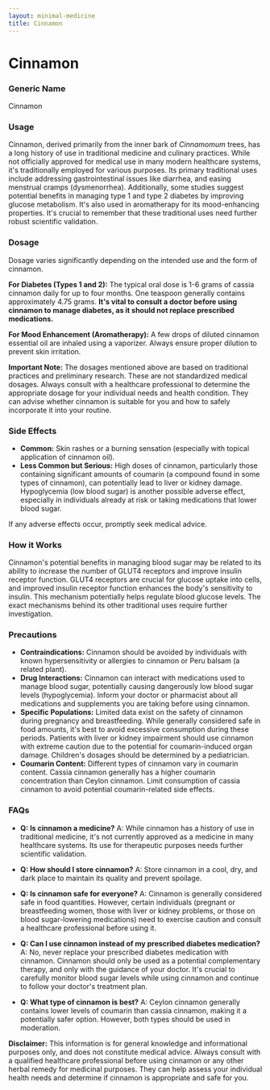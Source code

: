 ```yaml
---
layout: minimal-medicine
title: Cinnamon
---
```


# Cinnamon
### Generic Name
Cinnamon

### Usage
Cinnamon, derived primarily from the inner bark of *Cinnamomum* trees, has a long history of use in traditional medicine and culinary practices.  While not officially approved for medical use in many modern healthcare systems, it's traditionally employed for various purposes.  Its primary traditional uses include addressing gastrointestinal issues like diarrhea,  and easing menstrual cramps (dysmenorrhea).  Additionally, some studies suggest potential benefits in managing type 1 and type 2 diabetes by improving glucose metabolism.  It's also used in aromatherapy for its mood-enhancing properties.  It's crucial to remember that these traditional uses need further robust scientific validation.

### Dosage
Dosage varies significantly depending on the intended use and the form of cinnamon.  

**For Diabetes (Types 1 and 2):** The typical oral dose is 1-6 grams of cassia cinnamon daily for up to four months.  One teaspoon generally contains approximately 4.75 grams.  **It's vital to consult a doctor before using cinnamon to manage diabetes, as it should not replace prescribed medications.**

**For Mood Enhancement (Aromatherapy):** A few drops of diluted cinnamon essential oil are inhaled using a vaporizer.  Always ensure proper dilution to prevent skin irritation.

**Important Note:**  The dosages mentioned above are based on traditional practices and preliminary research.  These are not standardized medical dosages.  Always consult with a healthcare professional to determine the appropriate dosage for your individual needs and health condition.  They can advise whether cinnamon is suitable for you and how to safely incorporate it into your routine.


### Side Effects
* **Common:** Skin rashes or a burning sensation (especially with topical application of cinnamon oil).
* **Less Common but Serious:**  High doses of cinnamon, particularly those containing significant amounts of coumarin (a compound found in some types of cinnamon), can potentially lead to liver or kidney damage. Hypoglycemia (low blood sugar) is another possible adverse effect, especially in individuals already at risk or taking medications that lower blood sugar.


If any adverse effects occur, promptly seek medical advice.

### How it Works
Cinnamon's potential benefits in managing blood sugar may be related to its ability to increase the number of GLUT4 receptors and improve insulin receptor function. GLUT4 receptors are crucial for glucose uptake into cells, and improved insulin receptor function enhances the body's sensitivity to insulin. This mechanism potentially helps regulate blood glucose levels.  The exact mechanisms behind its other traditional uses require further investigation.

### Precautions
* **Contraindications:**  Cinnamon should be avoided by individuals with known hypersensitivity or allergies to cinnamon or Peru balsam (a related plant).
* **Drug Interactions:** Cinnamon can interact with medications used to manage blood sugar, potentially causing dangerously low blood sugar levels (hypoglycemia). Inform your doctor or pharmacist about all medications and supplements you are taking before using cinnamon.
* **Specific Populations:**  Limited data exist on the safety of cinnamon during pregnancy and breastfeeding.  While generally considered safe in food amounts, it's best to avoid excessive consumption during these periods.  Patients with liver or kidney impairment should use cinnamon with extreme caution due to the potential for coumarin-induced organ damage.  Children's dosages should be determined by a pediatrician.
* **Coumarin Content:** Different types of cinnamon vary in coumarin content.  Cassia cinnamon generally has a higher coumarin concentration than Ceylon cinnamon.  Limit consumption of cassia cinnamon to avoid potential coumarin-related side effects.


### FAQs
* **Q: Is cinnamon a medicine?** A:  While cinnamon has a history of use in traditional medicine, it's not currently approved as a medicine in many healthcare systems. Its use for therapeutic purposes needs further scientific validation.

* **Q: How should I store cinnamon?** A: Store cinnamon in a cool, dry, and dark place to maintain its quality and prevent spoilage.

* **Q: Is cinnamon safe for everyone?** A: Cinnamon is generally considered safe in food quantities. However, certain individuals (pregnant or breastfeeding women, those with liver or kidney problems, or those on blood sugar-lowering medications) need to exercise caution and consult a healthcare professional before using it.

* **Q: Can I use cinnamon instead of my prescribed diabetes medication?** A: No, never replace your prescribed diabetes medication with cinnamon.  Cinnamon should only be used as a potential complementary therapy, and only with the guidance of your doctor.  It's crucial to carefully monitor blood sugar levels while using cinnamon and continue to follow your doctor's treatment plan.

* **Q: What type of cinnamon is best?** A: Ceylon cinnamon generally contains lower levels of coumarin than cassia cinnamon, making it a potentially safer option. However, both types should be used in moderation.

**Disclaimer:** This information is for general knowledge and informational purposes only, and does not constitute medical advice.  Always consult with a qualified healthcare professional before using cinnamon or any other herbal remedy for medicinal purposes.  They can help assess your individual health needs and determine if cinnamon is appropriate and safe for you.
